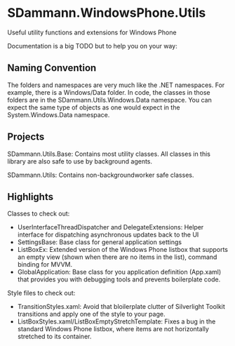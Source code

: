 SDammann.WindowsPhone.Utils
===========================

Useful utility functions and extensions for Windows Phone

Documentation is a big TODO but to help you on your way:

Naming Convention
---------------------------
The folders and namespaces are very much like the .NET namespaces. For example, there is a Windows/Data folder. In code, the classes in those folders are in the SDammann.Utils.Windows.Data namespace. You can expect the same type of objects as one would expect in the System.Windows.Data namespace.

Projects
---------------------------
SDammann.Utils.Base: Contains most utility classes. All classes in this library are also safe to use by background agents.

SDammann.Utils: Contains non-backgroundworker safe classes. 


Highlights
---------------------------

Classes to check out:
- UserInterfaceThreadDispatcher and DelegateExtensions: Helper interface for dispatching asynchronous updates back to the UI
- SettingsBase: Base class for general application settings
- ListBoxEx: Extended version of the Windows Phone listbox that supports an empty view (shown when there are no items in the list), command binding for MVVM.
- GlobalApplication: Base class for you application definition (App.xaml) that provides you with debugging tools and prevents boilerplate code.

Style files to check out:
- TransitionStyles.xaml: Avoid that bloilerplate clutter of Silverlight Toolkit transitions and apply one of the style to your page.
- ListBoxStyles.xaml/ListBoxEmptyStretchTemplate: Fixes a bug in the standard Windows Phone listbox, where items are not horizontally stretched to its container.

